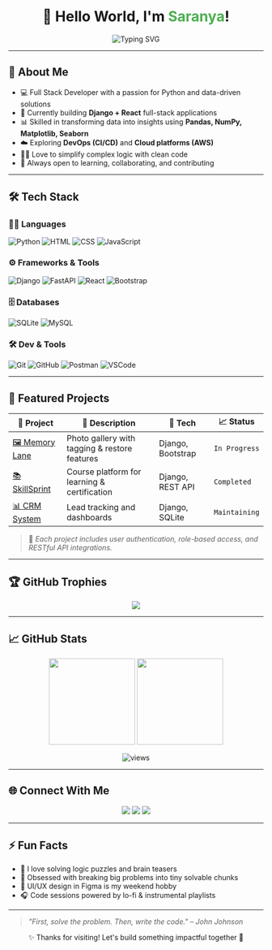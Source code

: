 <h1 align="center">👋 Hello World, I'm <span style="color:#4CAF50;">Saranya</span>!</h1>

<p align="center">
  <img src="https://readme-typing-svg.herokuapp.com?font=Fira+Code&size=24&duration=4000&pause=1000&center=true&vCenter=true&width=435&lines=💻+Full+Stack+Web+Developer;📊+Data+Analyst;🎯+Passionate+Problem+Solver;🌱+Forever+Learning" alt="Typing SVG" />
</p>

---

## 🚀 About Me

- 💻 Full Stack Developer with a passion for Python and data-driven solutions  
- 🔭 Currently building **Django + React** full-stack applications  
- 📊 Skilled in transforming data into insights using **Pandas, NumPy, Matplotlib, Seaborn**  
- ☁️ Exploring **DevOps (CI/CD)** and **Cloud platforms (AWS)**  
- 👩‍💻 Love to simplify complex logic with clean code  
- 🤝 Always open to learning, collaborating, and contributing  

---

## 🛠️ Tech Stack

### 👩‍💻 Languages
![Python](https://img.shields.io/badge/Python-3670A0?style=for-the-badge&logo=python&logoColor=white)
![HTML](https://img.shields.io/badge/HTML5-E44D26?style=for-the-badge&logo=html5&logoColor=white)
![CSS](https://img.shields.io/badge/CSS3-264DE4?style=for-the-badge&logo=css3&logoColor=white)
![JavaScript](https://img.shields.io/badge/JavaScript-323330?style=for-the-badge&logo=javascript)

### ⚙️ Frameworks & Tools
![Django](https://img.shields.io/badge/Django-092E20?style=for-the-badge&logo=django)
![FastAPI](https://img.shields.io/badge/FastAPI-009688?style=for-the-badge&logo=fastapi)
![React](https://img.shields.io/badge/React-61DAFB?style=for-the-badge&logo=react)
![Bootstrap](https://img.shields.io/badge/Bootstrap-7411F6?style=for-the-badge&logo=bootstrap)

### 🗄️ Databases
![SQLite](https://img.shields.io/badge/SQLite-07405E?style=for-the-badge&logo=sqlite&logoColor=white)
![MySQL](https://img.shields.io/badge/MySQL-00758F?style=for-the-badge&logo=mysql)

### 🛠️ Dev & Tools
![Git](https://img.shields.io/badge/Git-F05032?style=for-the-badge&logo=git)
![GitHub](https://img.shields.io/badge/GitHub-181717?style=for-the-badge&logo=github)
![Postman](https://img.shields.io/badge/Postman-F76935?style=for-the-badge&logo=postman)
![VSCode](https://img.shields.io/badge/VSCode-007ACC?style=for-the-badge&logo=visualstudiocode)

---

## 🌟 Featured Projects

| 🔗 Project | 💬 Description | 🔧 Tech | 📈 Status |
|-----------|----------------|--------|----------|
| [🖼️ Memory Lane](https://github.com/SaranyaC23/memory-lane) | Photo gallery with tagging & restore features | Django, Bootstrap | `In Progress` |
| [📚 SkillSprint](https://github.com/SaranyaC23/skillsprint) | Course platform for learning & certification | Django, REST API | `Completed` |
| [📊 CRM System](https://github.com/SaranyaC23/crm-django) | Lead tracking and dashboards | Django, SQLite | `Maintaining` |

> 🎯 *Each project includes user authentication, role-based access, and RESTful API integrations.*

---

## 🏆 GitHub Trophies

<p align="center">
  <img src="https://github-profile-trophy.vercel.app/?username=SaranyaC23&theme=onedark&no-frame=true&title=Stars,Commits,Followers,Repositories&column=4" />
</p>

---

## 📈 GitHub Stats

<p align="center">
  <img src="https://github-readme-stats.vercel.app/api?username=SaranyaC23&show_icons=true&theme=radical" height="170" />
  <img src="https://github-readme-stats.vercel.app/api/top-langs/?username=SaranyaC23&layout=compact&theme=radical" height="170" />
</p>

<p align="center">
  <img src="https://komarev.com/ghpvc/?username=SaranyaC23&label=👀+Profile+Views&color=0e75b6&style=flat" alt="views" />
</p>

---

## 🌐 Connect With Me

<p align="center">
  <a href="mailto:saranyachandramowli@gmail.com"><img src="https://img.shields.io/badge/Gmail-D14836?style=for-the-badge&logo=gmail&logoColor=white"/></a>
  <a href="https://www.linkedin.com/in/csaranya"><img src="https://img.shields.io/badge/LinkedIn-0A66C2?style=for-the-badge&logo=linkedin&logoColor=white"/></a>
  <a href="https://github.com/SaranyaC23"><img src="https://img.shields.io/badge/GitHub-Visit-black?style=for-the-badge&logo=github&logoColor=white"/></a>
</p>

---

## ⚡ Fun Facts

- 🎯 I love solving logic puzzles and brain teasers  
- 🧠 Obsessed with breaking big problems into tiny solvable chunks  
- 🧩 UI/UX design in Figma is my weekend hobby  
- 🎧 Code sessions powered by lo-fi & instrumental playlists  

---

> _"First, solve the problem. Then, write the code." – John Johnson_

<p align="center">✨ Thanks for visiting! Let's build something impactful together 🚀</p>

